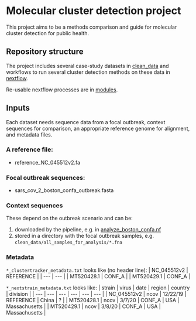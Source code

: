 # Molecular cluster detection project

This project aims to be a methods comparison and guide for molecular cluster detection for public health.

## Repository structure
The project includes several case-study datasets in [clean_data](./clean_data/) and workflows to run several cluster detection methods on these data in [nextflow](./nextflow/).

Re-usable nextflow processes are in [modules](./nextflow/modules/).

## Inputs
Each dataset needs sequence data from a focal outbreak, context sequences for comparison, an appropriate reference genome for alignment, and metadata files.

### A reference file:  
* reference_NC_045512v2.fa

### Focal outbreak sequences:
* sars_cov_2_boston_confa_outbreak.fasta

### Context sequences
These depend on the outbreak scenario and can be:
1) downloaded by the pipeline, e.g. in [analyze_boston_confa.nf](./nextflow/analyze_boston_confa.nf)
2) stored in a directory with the focal outbreak samples, e.g. `clean_data/all_samples_for_analysis/*.fna`

### Metadata
`*_clustertracker_metadata.txt` looks like (no header line):
| NC_045512v2 | REFERENCE |
| --- | --- |
| MT520428.1 | CONF_A |
| MT520429.1 | CONF_A |

`*_nextstrain_metadata.txt` looks like:
| strain | virus | date | region | country | division |
| --- | --- | --- | --- | --- | --- |
| NC_045512v2 | ncov | 12/22/19 | REFERENCE | China | ? |
| MT520428.1 | ncov | 3/7/20 | CONF_A | USA | Massachusetts |
| MT520429.1 | ncov | 3/8/20 | CONF_A | USA | Massachusetts |
